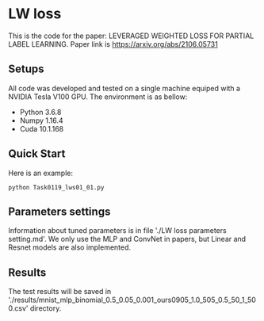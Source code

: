 # LW loss

This is the code for the paper: LEVERAGED WEIGHTED LOSS FOR PARTIAL LABEL LEARNING.
Paper link is https://arxiv.org/abs/2106.05731

## Setups

All code was developed and tested on a single machine equiped with a NVIDIA Tesla V100 GPU. The environment is as bellow:
- Python 3.6.8
- Numpy 1.16.4
- Cuda 10.1.168

## Quick Start

Here is an example:
```
python Task0119_lws01_01.py

```
## Parameters settings 

Information about tuned parameters is in file './LW loss parameters setting.md'.
We only use the MLP and ConvNet in papers, but Linear and Resnet models are also implemented. 

## Results

The test results will be saved in './results/mnist_mlp_binomial_0.5_0.05_0.001_ours0905_1.0_505_0.5_50_1_500.csv' directory. 
